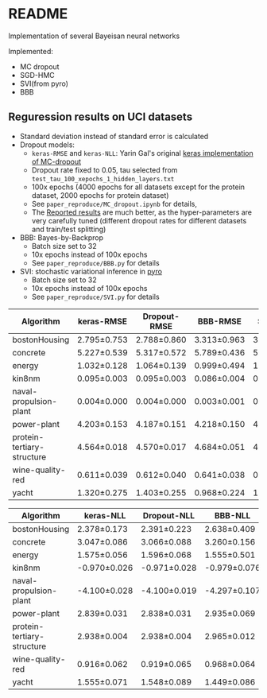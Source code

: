 # README

Implementation of several Bayeisan neural networks 

Implemented:

- MC dropout
- SGD-HMC
- SVI(from pyro) 
- BBB

## Reguression results on UCI datasets

- Standard deviation instead of standard error is calculated
- Dropout models:
    - `keras-RMSE` and `keras-NLL`: Yarin Gal's original [keras implementation of MC-dropout](https://github.com/yaringal/DropoutUncertaintyExps)
    - Dropout rate fixed to 0.05, tau selected from `test_tau_100_xepochs_1_hidden_layers.txt`
    - 100x epochs (4000 epochs for all datasets except for the protein dataset, 2000 epochs for protein dataset)
    - See `paper_reproduce/MC_dropout.ipynb` for details, 
    - The [Reported results](https://github.com/yaringal/DropoutUncertaintyExps/blob/master/readme.md) are much better, as the hyper-parameters are very carefully tuned (different dropout rates for different datasets and train/test splitting)
- BBB: Bayes-by-Backprop
    - Batch size set to 32
    - 10x epochs instead of 100x epochs
    - See `paper_reproduce/BBB.py` for details
- SVI: stochastic variational inference in [pyro](https://github.com/pyro-ppl/pyro)
    - Batch size set to 32
    - 10x epochs instead of 100x epochs
    - See `paper_reproduce/SVI.py` for details

Algorithm                  | keras-RMSE  | Dropout-RMSE | BBB-RMSE    | SVI-RMSE
---------------------------|-------------|--------------|-------------|------------
bostonHousing              | 2.795±0.753 | 2.788±0.860  | 3.313±0.963 | 3.206±0.857
concrete                   | 5.227±0.539 | 5.317±0.572  | 5.789±0.436 | 5.811±0.536
energy                     | 1.032±0.128 | 1.064±0.139  | 0.999±0.494 | 1.118±0.290
kin8nm                     | 0.095±0.003 | 0.095±0.003  | 0.086±0.004 | 0.086±0.003
naval-propulsion-plant     | 0.004±0.000 | 0.004±0.000  | 0.003±0.001 | 0.002±0.000
power-plant                | 4.203±0.153 | 4.187±0.151  | 4.218±0.150 | 4.159±0.169
protein-tertiary-structure | 4.564±0.018 | 4.570±0.017  | 4.684±0.051 | 4.606±0.025
wine-quality-red           | 0.611±0.039 | 0.612±0.040  | 0.641±0.038 | 0.637±0.035
yacht                      | 1.320±0.275 | 1.403±0.255  | 0.968±0.224 | 1.324±0.319


Algorithm                  | keras-NLL    | Dropout-NLL  | BBB-NLL      | SVI-NLL
---------------------------|--------------|--------------|--------------|--------------
bostonHousing              | 2.378±0.173  | 2.391±0.223  | 2.638±0.409  | 2.626 ±0.386
concrete                   | 3.047±0.086  | 3.066±0.088  | 3.260±0.156  | 3.285 ±0.184
energy                     | 1.575±0.056  | 1.596±0.068  | 1.555±0.501  | 1.584 ±0.217
kin8nm                     | -0.970±0.026 | -0.971±0.028 | -0.979±0.076 | -0.965±0.070
naval-propulsion-plant     | -4.100±0.028 | -4.100±0.019 | -4.297±0.107 | -4.377±0.016
power-plant                | 2.839±0.031  | 2.838±0.031  | 2.935±0.069  | 2.915 ±0.075
protein-tertiary-structure | 2.938±0.004  | 2.938±0.004  | 2.965±0.012  | 2.945 ±0.005
wine-quality-red           | 0.916±0.062  | 0.919±0.065  | 0.968±0.064  | 0.970 ±0.061
yacht                      | 1.555±0.071  | 1.548±0.089  | 1.449±0.086  | 1.622 ±0.061
